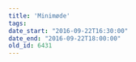 ```yaml
---
title: 'Minimøde'
tags:
date_start: "2016-09-22T16:30:00"
date_end: "2016-09-22T18:00:00"
old_id: 6431
---
```

